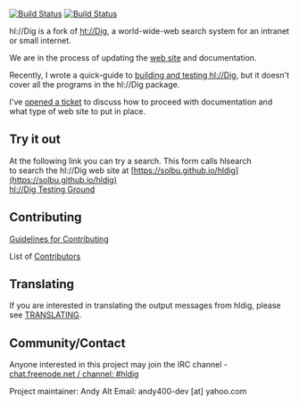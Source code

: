 [![Build Status](https://travis-ci.org/andy5995/hldig.svg?branch=master)](https://travis-ci.org/andy5995/hldig)
[![Build Status](https://semaphoreci.com/api/v1/andy5995/hldig/branches/master/badge.svg)](https://semaphoreci.com/andy5995/hldig)

hl://Dig is a fork of [ht://Dig](https://sourceforge.net/projects/htdig/),
a world-wide-web search system for an intranet or small internet.

We are in the process of updating the
[web site](https://solbu.github.io/hldig/)
and documentation.

Recently, I wrote a quick-guide to [building and testing hl://Dig](TESTING.md),
but it doesn't cover all the programs in the hl://Dig package.

I've [opened a ticket](https://github.com/solbu/hldig/issues/50)
to discuss how to proceed with documentation and what type of web site to put
in place.

## Try it out
At the following link you can try a search. This form calls hlsearch<br />
to search the hl://Dig web site at [https://solbu.github.io/hldig](https://solbu.github.io/hldig)<br />
[hl://Dig Testing Ground](http://htdig.dreamhosters.com/)

## Contributing
[Guidelines for Contributing](https://github.com/solbu/hldig/blob/master/CONTRIBUTING.md)

List of [Contributors](https://github.com/solbu/hldig/graphs/contributors)

## Translating
If you are interested in translating the output messages from hldig, please see
[TRANSLATING](https://github.com/solbu/hldig/blob/master/TRANSLATING.md).

## Community/Contact

Anyone interested in this project may join the IRC channel -
[chat.freenode.net / channel: #hldig](http://webchat.freenode.net?channels=%23hldig&uio=d4)

Project maintainer: Andy Alt
Email: andy400-dev [at] yahoo.com
